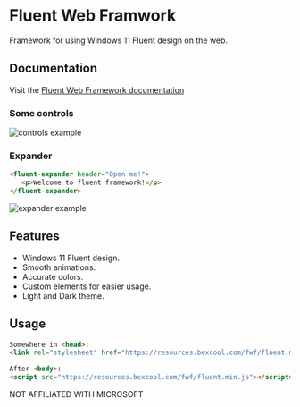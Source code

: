 # Fluent Web Framwork

Framework for using Windows 11 Fluent design on the web.

## Documentation

Visit the [Fluent Web Framework documentation](https://resources.bexcool.com/fwf/docs/)

### Some controls

![controls example](https://user-images.githubusercontent.com/53868994/151600056-709ddcb5-838a-4f69-a518-a249130aa712.png)

### Expander

```html
<fluent-expander header="Open me!">
   <p>Welcome to fluent framework!</p>
</fluent-expander>
```

![expander example](https://user-images.githubusercontent.com/53868994/151600680-22a9beb1-b5e1-42b2-b3c4-115aed8be7fc.gif)

## Features

- Windows 11 Fluent design.
- Smooth animations.
- Accurate colors.
- Custom elements for easier usage.
- Light and Dark theme.

## Usage

```html
Somewhere in <head>:
<link rel="stylesheet" href="https://resources.bexcool.com/fwf/fluent.min.css">

After <body>:
<script src="https://resources.bexcool.com/fwf/fluent.min.js"></script>
```

NOT AFFILIATED WITH MICROSOFT
